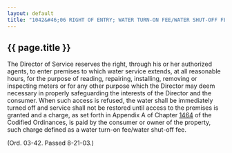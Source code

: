 ---
layout: default 
title: "1042&#46;06 RIGHT OF ENTRY; WATER TURN-ON FEE/WATER SHUT-OFF FEE."---

{{ page.title }}
----------------

The Director of Service reserves the right, through his or her
authorized agents, to enter premises to which water service extends, at
all reasonable hours, for the purpose of reading, repairing, installing,
removing or inspecting meters or for any other purpose which the
Director may deem necessary in properly safeguarding the interests of
the Director and the consumer. When such access is refused, the water
shall be immediately turned off and service shall not be restored until
access to the premises is granted and a charge, as set forth in Appendix
A of Chapter [1464](58d37b9c.html) of the Codified Ordinances, is paid
by the consumer or owner of the property, such charge defined as a water
turn-on fee/water shut-off fee.

(Ord. 03-42. Passed 8-21-03.)
